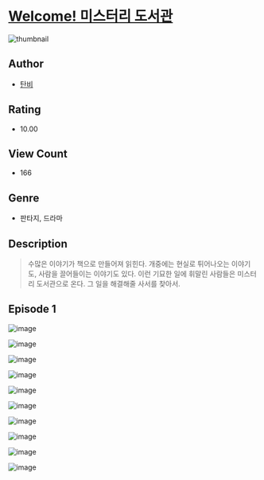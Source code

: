 # [Welcome! 미스터리 도서관](https://comic.naver.com/challenge/list?titleId=809954)
![thumbnail](https://image-comic.pstatic.net/user_contents_data/challenge_comic/2023/05/23/225882/upload_7018077395486783330_480x623.jpeg)

## Author
- [탄비](https://comic.naver.com/artistTitle?id=225882)

## Rating
- 10.00

## View Count
- 166

## Genre
- 판타지, 드라마

## Description
> 수많은 이야기가 책으로 만들어져 읽힌다. 개중에는 현실로 튀어나오는 이야기도, 사람을 끌어들이는 이야기도 있다. 이런 기묘한 일에 휘말린 사람들은 미스터리 도서관으로 온다. 그 일을 해결해줄 사서를 찾아서.


## Episode 1
![image](https://image-comic.pstatic.net/user_contents_data/challenge_comic/2023/05/23/225882/upload_3905246920829068857.jpeg)

![image](https://image-comic.pstatic.net/user_contents_data/challenge_comic/2023/05/23/225882/upload_7219612586297538406.jpeg)

![image](https://image-comic.pstatic.net/user_contents_data/challenge_comic/2023/05/23/225882/upload_3690753098104923704.jpeg)

![image](https://image-comic.pstatic.net/user_contents_data/challenge_comic/2023/05/23/225882/upload_3630519462264188983.jpeg)

![image](https://image-comic.pstatic.net/user_contents_data/challenge_comic/2023/05/23/225882/upload_7018122479778541670.jpeg)

![image](https://image-comic.pstatic.net/user_contents_data/challenge_comic/2023/05/23/225882/upload_7161397628016015667.jpeg)

![image](https://image-comic.pstatic.net/user_contents_data/challenge_comic/2023/05/23/225882/upload_3545006040593479222.jpeg)

![image](https://image-comic.pstatic.net/user_contents_data/challenge_comic/2023/05/23/225882/upload_7004848072373384498.jpeg)

![image](https://image-comic.pstatic.net/user_contents_data/challenge_comic/2023/05/23/225882/upload_3474633981540447024.jpeg)

![image](https://image-comic.pstatic.net/user_contents_data/challenge_comic/2023/05/23/225882/upload_4049634797133640498.jpeg)

